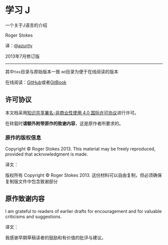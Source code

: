 # 学习 J

一个关于J语言的介绍

Roger Stokes

译：[@azurity](https://github.com/azurity)

2013年7月修订版

---

其中`tex`目录与原始版本一致
`md`目录为便于在线阅读的版本

在线阅读：[GitHub](https://github.com/azurity/learnJ_zh_cn/blob/master/SUMMARY.md)或者[GitBook](https://azurity.gitbooks.io/learningj/content/)

## 许可协议

本文档采用[知识共享署名-非商业性使用 4.0 国际许可协议](http://creativecommons.org/licenses/by-nc/4.0/)进行许可。

在转载时**请额外附带原作的致谢内容**，这是原作者所要求的。

### 原作的版权信息

Copyright © Roger Stokes 2013. This material may be freely reproduced, provided that acknowledgment is made. 

译文：

版权所有 Copyright © Roger Stokes 2013. 这份材料可以自由复制，但必须确保复制版文件中包含致谢部分

## 原作致谢内容

I am grateful to readers of earlier drafts for encouragement and for valuable criticisms and suggestions. 

译文：

我感谢早期草稿读者的鼓励和有价值的批评与建议。
